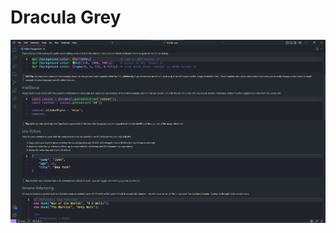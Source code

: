 # Dracula Grey

![Screenshot](https://raw.githubusercontent.com/npv2k1/dracula-gray/master/assets/screenshot.png)